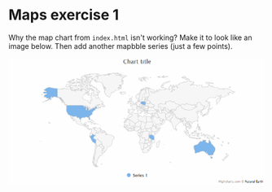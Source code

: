 # Maps exercise 1

Why the map chart from `index.html` isn't working? Make it to look like an image below.
Then add another mapbble series (just a few points).

![world-map.gif](world-map.gif)